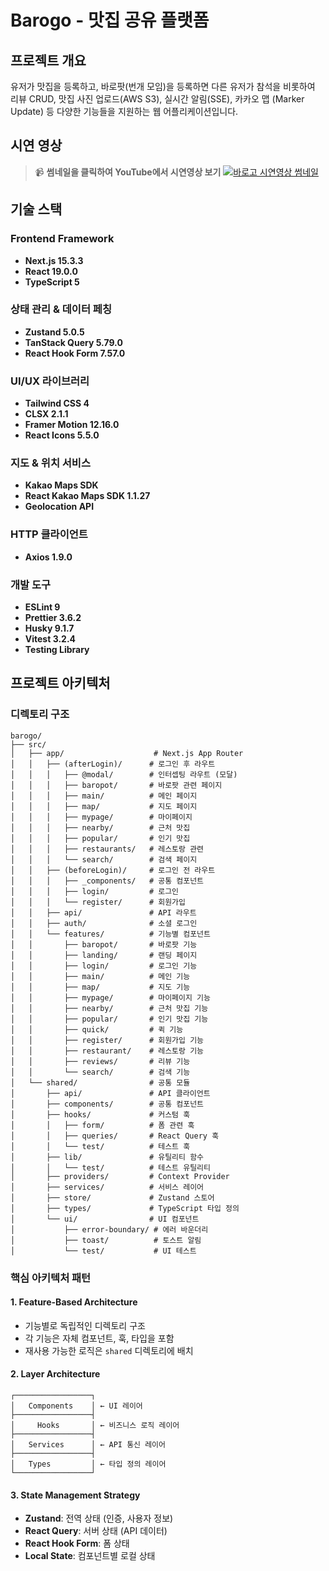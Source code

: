 # Barogo - 맛집 공유 플랫폼

## 프로젝트 개요

유저가 맛집을 등록하고, 바로팟(번개 모임)을 등록하면 다른 유저가 참석을 비롯하여
리뷰 CRUD, 맛집 사진 업로드(AWS S3), 실시간 알림(SSE), 카카오 맵 (Marker Update) 등
다양한 기능들을 지원하는 웹 어플리케이션입니다.

## 시연 영상

> 📹 **썸네일을 클릭하여 YouTube에서 시연영상 보기**
[![바로고 시연영상 썸네일](https://github.com/user-attachments/assets/ea5f6529-607a-4773-8090-98f396f7943c)](https://www.youtube.com/watch?v=b0BOC62-ErM)

## 기술 스택

### Frontend Framework

- **Next.js 15.3.3**
- **React 19.0.0**
- **TypeScript 5**

### 상태 관리 & 데이터 페칭

- **Zustand 5.0.5**
- **TanStack Query 5.79.0**
- **React Hook Form 7.57.0**

### UI/UX 라이브러리

- **Tailwind CSS 4**
- **CLSX 2.1.1**
- **Framer Motion 12.16.0**
- **React Icons 5.5.0**

### 지도 & 위치 서비스

- **Kakao Maps SDK**
- **React Kakao Maps SDK 1.1.27**
- **Geolocation API**

### HTTP 클라이언트

- **Axios 1.9.0**

### 개발 도구

- **ESLint 9**
- **Prettier 3.6.2**
- **Husky 9.1.7**
- **Vitest 3.2.4**
- **Testing Library**

## 프로젝트 아키텍처

### 디렉토리 구조

```
barogo/
├── src/
│   ├── app/                    # Next.js App Router
│   │   ├── (afterLogin)/      # 로그인 후 라우트
│   │   │   ├── @modal/        # 인터셉팅 라우트 (모달)
│   │   │   ├── baropot/       # 바로팟 관련 페이지
│   │   │   ├── main/          # 메인 페이지
│   │   │   ├── map/           # 지도 페이지
│   │   │   ├── mypage/        # 마이페이지
│   │   │   ├── nearby/        # 근처 맛집
│   │   │   ├── popular/       # 인기 맛집
│   │   │   ├── restaurants/   # 레스토랑 관련
│   │   │   └── search/        # 검색 페이지
│   │   ├── (beforeLogin)/     # 로그인 전 라우트
│   │   │   ├── _components/   # 공통 컴포넌트
│   │   │   ├── login/         # 로그인
│   │   │   └── register/      # 회원가입
│   │   ├── api/               # API 라우트
│   │   ├── auth/              # 소셜 로그인
│   │   └── features/          # 기능별 컴포넌트
│   │       ├── baropot/       # 바로팟 기능
│   │       ├── landing/       # 랜딩 페이지
│   │       ├── login/         # 로그인 기능
│   │       ├── main/          # 메인 기능
│   │       ├── map/           # 지도 기능
│   │       ├── mypage/        # 마이페이지 기능
│   │       ├── nearby/        # 근처 맛집 기능
│   │       ├── popular/       # 인기 맛집 기능
│   │       ├── quick/         # 퀵 기능
│   │       ├── register/      # 회원가입 기능
│   │       ├── restaurant/    # 레스토랑 기능
│   │       ├── reviews/       # 리뷰 기능
│   │       └── search/        # 검색 기능
│   └── shared/                # 공통 모듈
│       ├── api/               # API 클라이언트
│       ├── components/        # 공통 컴포넌트
│       ├── hooks/             # 커스텀 훅
│       │   ├── form/          # 폼 관련 훅
│       │   ├── queries/       # React Query 훅
│       │   └── test/          # 테스트 훅
│       ├── lib/               # 유틸리티 함수
│       │   └── test/          # 테스트 유틸리티
│       ├── providers/         # Context Provider
│       ├── services/          # 서비스 레이어
│       ├── store/             # Zustand 스토어
│       ├── types/             # TypeScript 타입 정의
│       └── ui/                # UI 컴포넌트
│           ├── error-boundary/ # 에러 바운더리
│           ├── toast/          # 토스트 알림
│           └── test/           # UI 테스트
```

### 핵심 아키텍처 패턴

#### 1. **Feature-Based Architecture**

- 기능별로 독립적인 디렉토리 구조
- 각 기능은 자체 컴포넌트, 훅, 타입을 포함
- 재사용 가능한 로직은 `shared` 디렉토리에 배치

#### 2. **Layer Architecture**

```
┌─────────────────┐
│   Components    │ ← UI 레이어
├─────────────────┤
│     Hooks       │ ← 비즈니스 로직 레이어
├─────────────────┤
│   Services      │ ← API 통신 레이어
├─────────────────┤
│   Types         │ ← 타입 정의 레이어
└─────────────────┘
```

#### 3. **State Management Strategy**

- **Zustand**: 전역 상태 (인증, 사용자 정보)
- **React Query**: 서버 상태 (API 데이터)
- **React Hook Form**: 폼 상태
- **Local State**: 컴포넌트별 로컬 상태
